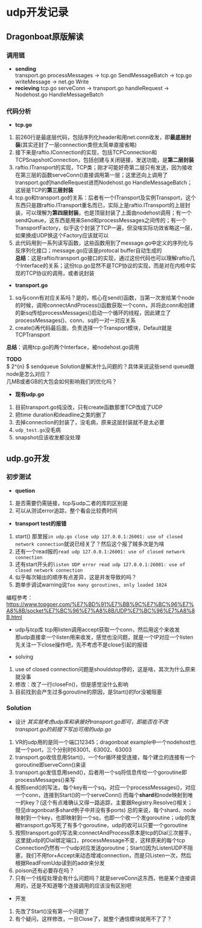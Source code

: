 # udp开发记录 #

## Dragonboat原版解读 ##

### 调用链 ###   
- **sending**  
transport.go processMessages -> tcp.go SendMessageBatch -> tcp.go writeMessage -> net.go Write  
- **recieving**
tcp.go serveConn -> transport.go handleRequest -> Nodehost.go HandleMessageBatch  

### 代码分析 ###

- **tcp.go**

1. 前260行是最底层代码，包括序列化header和用net.conn收发，即**最底层封装**(其实还封了一层connection类但太简单直接省略)
2. 接下来是raftio.IConnection的实现，包括TCPConnection和TCPSnapshotConnection，包括创建与关闭链接，发送功能，是**第二层封装**
3. raftio.ITransport的实现，TCP类；刚才可能好奇第二层只有发送，因为接收在第三层的函数serveConn()直接调用第一层；这里还向上调用了transport.go的handleRequest进而Nodehost.go HandleMessageBatch；这层是TCP的**第三层封装**
4. tcp.go和transport.go的关系：后者有一个ITransport及实例Transport，这个东西只是跟raftio.ITransport重名而已，实际上是raftio.ITransport的上层封装，可以理解为**第四层封装**，也是顶层封装了上面由nodehost调用；有一个sendQueue，这东西是用来Send和processMessages之间传的；有一个TransportFactory，似乎这个封装了TCP一遍，但没啥实际功效省略这一层，如果换成UDP换这个Factory应该就可以
5. 此代码用到一系列读写函数，这些函数用到了message.go中定义的序列化与反序列化接口；message.go应该是protocal buffer自动生成的  
**总结**：这是raftio/transport.go接口的实现，通过这份代码也可以理解raftio几个Interface的关系；这份tcp.go显然不是TCP协议的实现，而是对在内核中实现的TCP协议的调用，或者说封装  
 
- **transport.go**

1. sq与conn有对应关系吗？是的，核心在send()函数，当第一次发给某个node的时候，调用connectAndProcess()函数获取一个conn，并将此conn和创建的新sq传给processMessages()启动一个循环的线程，因此建立了processMessages()、conn、sq的一对一对应关系
2. create()再代码最后面，负责选择一个Transport模块，Default就是TCPTransport

**总结**：调用tcp.go的两个Interface，被nodehost.go调用  

**TODO**    
$ 2^{n} $ sendqueue Solution是解决什么问题的？具体来说这些send queue跟node是怎么对应？  
几MB或者GB的大包会如何影响我们的优化吗？  

- **现有udp.go**

1. 目前transport.go纯没改，只有create函数那里TCP改成了UDP  
2. 把time duration和deadline之类的删了  
3. 去掉connection的封装了，没毛病，原来这层封装就不是太必要
4. `udp_test.go`没毛病  
5. snapshot应该收发都没处理

## udp.go开发 ##

### 初步测试 ###

- **quetion**
1. 是否需要仍需链接，tcp与udp二者的库的区别是  
2. 可以从测试error追踪，整个看会比较费时间

- **transport test的报错**
1. start() 那里报`in udp.go close udp 127.0.0.1:26001: use of closed network connection`就说已经关了？然后这个报了贼多次是为啥  
2. 还有一个read报的`read udp 127.0.0.1:26001: use of closed network connection` 
3. 还有start开头的`listen UDP error read udp 127.0.0.1:26001: use of closed network connection`     
4. 似乎每次输出的顺序有点差异，这是并发导致的吗？  
5. 跑单步调试warning说`Too many goroutines, only loaded 1024`  

编程参考：https://www.topgoer.com/%E7%BD%91%E7%BB%9C%E7%BC%96%E7%A8%8B/socket%E7%BC%96%E7%A8%8B/UDP%E7%BC%96%E7%A8%8B.html  

- udp与tcp库
tcp用listen调用accept获取一个conn，然后用这个来收发  
那udp直接拿一个listen用来收发，感觉也没问题，就是一个IP对应一个listen  
先关注一下close操作吧，先不考虑不是close引起的报错  

- solving
1. use of closed connection问题是shouldstop停的，这是啥，其次为什么原来就没事   
2. 修改：改了一行closeFn()，但是感觉没什么影响  
3. 目前找到会产生过多goroutine的原因，是Start()的for没被阻塞

### Solution ###

- 设计
*其实就考虑udp库和承接好transport.go即可，即能否在不改transport.go的前提下写出可用的udp.go*  

1. VR的udp用的是同一个端口12345；dragonboat example中一个nodehost也就一个port，三个分别时63001、63002、63003
2. transport.go收信息用Start()，一个for循环接受连接，每个建立的连接有一个goroutine即serveConn()来读
3. transport.go发信息用send()，后者用一个sq将信息传给一个goroutine即processMessages()来写
4. 按照send()的写法，每个key有一个sq，对应一个processMessages()，对应一个conn，连接到Start()的一个serveConn()
而每个**shard**和node映射到唯一的key？(这个有点难确认又得一路追踪，主要跟Registry.Resolve()相关；但见dragonboat多shard例子中并没有多ports) 总的来说，每个shard、node映射到一个key，也即映射到一个sq，也即一个收一个发goroutine；udp的发被transport.go写死了有多个goroutine，udp的收可以只要一个goroutine
5. 按照transport.go的写法来:connectAndProcess原本是tcp的Dial三次握手，这里就udp的Dial绑定端口，processMessage不变，这样原来的每个tcp Connection仍然有一个udp对应发送goroutine；Start()因为ListenUDP不阻塞，我们不用for+Accept来动态增减connection，而是只Listen一次，然后根据ReadFromUdp读到的addr来分发
6. poison还有必要存在吗？
7. 只有一个线程处理会有什么问题吗？就是serveConn这东西，他是某个连接调用的，还是不知道哪个连接调用的应该没有区别吧

- 开发

1. 先改了Start()没有第一个问题了
2. 有个疑问，这样修改，一旦Close了，就整个通信模块就用不了了？